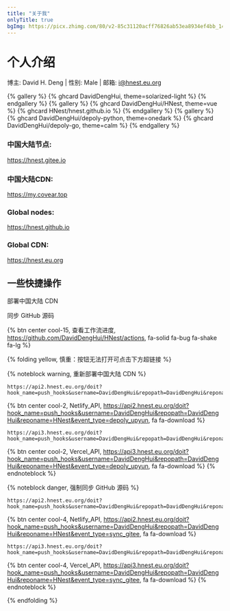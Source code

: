 ```yaml
---
title: "关于我"
onlyTitle: true
bgImg: https://picx.zhimg.com/80/v2-85c31120acff76826ab53ea8934ef4bb_1440w.webp
---
```


<link href="https://cdn.bootcdn.net/ajax/libs/fancybox/3.5.7/jquery.fancybox.min.css" rel="stylesheet" />
<script src="https://cdn.bootcdn.net/ajax/libs/fancybox/3.5.7/jquery.fancybox.min.js"></script>

# 个人介绍
博主: David H. Deng | 性别: Male | 邮箱: i@hnest.eu.org

{% gallery %}
  {% ghcard DavidDengHui, theme=solarized-light %}
{% endgallery %}
{% gallery %}
  {% ghcard DavidDengHui/HNest, theme=vue %}
  {% ghcard HNest/hnest.github.io %}
{% endgallery %}
{% gallery %}
  {% ghcard DavidDengHui/depoly-python, theme=onedark %}
  {% ghcard DavidDengHui/depoly-go, theme=calm %}
{% endgallery %}

### 中国大陆节点: 
<https://hnest.gitee.io>
### 中国大陆CDN: 
<https://my.covear.top>
### Global nodes: 
<https://hnest.github.io>
### Global CDN: 
<https://hnest.eu.org>

## 一些快捷操作

<span class="btn center cool-11"><a data-fancybox data-src="#dialog-content01" class="button" target="_blank" rel="noopener" title="部署中国大陆 CDN" data-pjax-state="external"><i class="fa-solid fa-code-compare fa-shake fa-2xl"></i>部署中国大陆 CDN</a></span>

<span class="btn center cool-5"><a data-fancybox data-src="#dialog-content02" class="button" target="_blank" rel="noopener" title="同步 GitHub 源码" data-pjax-state="external"><i class="fa-brands fa-github fa-shake fa-2xl"></i>同步 GitHub 源码</a></span>

{% btn center cool-15, 查看工作流进度, https://github.com/DavidDengHui/HNest/actions, fa-solid fa-bug fa-shake fa-lg %}

{% folding yellow, 慎重：按钮无法打开可点击下方超链接 %}

{% noteblock warning, 重新部署中国大陆 CDN %}
```
https://api2.hnest.eu.org/doit?hook_name=push_hooks&username=DavidDengHui&repopath=DavidDengHui&reponame=HNest&event_type=depoly_upyun
```
  {% btn center cool-2, Netlify_API, https://api2.hnest.eu.org/doit?hook_name=push_hooks&username=DavidDengHui&repopath=DavidDengHui&reponame=HNest&event_type=depoly_upyun, fa fa-download %}
```
https://api3.hnest.eu.org/doit?hook_name=push_hooks&username=DavidDengHui&repopath=DavidDengHui&reponame=HNest&event_type=depoly_upyun
```
  {% btn center cool-2, Vercel_API, https://api3.hnest.eu.org/doit?hook_name=push_hooks&username=DavidDengHui&repopath=DavidDengHui&reponame=HNest&event_type=depoly_upyun, fa fa-download %}
{% endnoteblock %}

{% noteblock danger, 强制同步 GitHub 源码 %}
```
https://api2.hnest.eu.org/doit?hook_name=push_hooks&username=DavidDengHui&repopath=DavidDengHui&reponame=HNest&event_type=sync_gitee
```
  {% btn center cool-4, Netlify_API, https://api2.hnest.eu.org/doit?hook_name=push_hooks&username=DavidDengHui&repopath=DavidDengHui&reponame=HNest&event_type=sync_gitee, fa fa-download %} 
```
https://api3.hnest.eu.org/doit?hook_name=push_hooks&username=DavidDengHui&repopath=DavidDengHui&reponame=HNest&event_type=sync_gitee
```
  {% btn center cool-4, Vercel_API, https://api3.hnest.eu.org/doit?hook_name=push_hooks&username=DavidDengHui&repopath=DavidDengHui&reponame=HNest&event_type=sync_gitee, fa fa-download %} 
{% endnoteblock %}

{% endfolding %}

<div id="dialog-content01" style="display:none;max-width:500px;">
  <h1 style="color:red;">将会强制重新部署中国大陆 CDN！</h1>
  <br><br>
  <a href="https://api2.hnest.eu.org/doit?hook_name=push_hooks&username=DavidDengHui&repopath=DavidDengHui&reponame=HNest&event_type=depoly_upyun" target="_blank" title="部署中国大陆 CDN" data-fancybox data-type="iframe" data-width="300" data-height="300" data-preload="false">确认继续 →</a>
  <br><br>
  <a href="https://github.com/DavidDengHui/HNest/actions/workflows/depoly_upyun.yml" target="_blank" title="部署中国大陆 CDN">查看部署进度 🥳</a>
  <br><br>
  <a target="_blank" href="https://github.com/DavidDengHui/HNest/actions/workflows/depoly_upyun.yml" title="部署又拍云"><img src="https://github.com/DavidDengHui/HNest/actions/workflows/depoly_upyun.yml/badge.svg" class="lazyload"></a>
</div>

<div id="dialog-content02" style="display:none;max-width:500px;">
  <h1 style="color:red;">将会强制同步覆盖 GitHub 源码！</h1>
  <br><br>
  <a href="https://api2.hnest.eu.org/doit?hook_name=push_hooks&username=DavidDengHui&repopath=DavidDengHui&reponame=HNest&event_type=sync_gitee" target="_blank" title="同步 GitHub 源码" data-fancybox data-type="iframe" data-width="300" data-height="300" data-preload="false">确认继续 →</a>
  <br><br>
  <a href="https://github.com/DavidDengHui/HNest/actions/workflows/sync_gitee.yml" target="_blank" title="部署中国大陆 CDN">查看同步进度 🥳</a>
  <br><br>
  <a target="_blank" href="https://github.com/DavidDengHui/HNest/actions/workflows/sync_gitee.yml" title="同步码云"><img src="https://github.com/DavidDengHui/HNest/actions/workflows/sync_gitee.yml/badge.svg" class="lazyload"></a>
</div>
